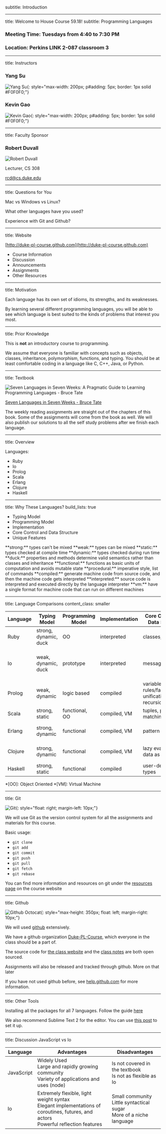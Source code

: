 subtitle: Introduction

---

title: Welcome to House Course 59.18!
subtitle: Programming Languages

### Meeting Time: **Tuesdays** from **4:40** to **7:30 PM**

### Location: **Perkins LINK 2-087 classroom 3**

---

title: Instructors

### Yang Su

![Yang Su](https://sphotos-a.xx.fbcdn.net/hphotos-snc7/432248_10151119162660988_1733947672_n.jpg){: style="max-width: 200px; p#adding: 5px; border: 1px solid #F0F0F0;"}

### Kevin Gao

![Kevin Gao](http://i.imgur.com/epik0.png){: style="max-width: 200px; p#adding: 5px; border: 1px solid #F0F0F0;"}

---

title: Faculty Sponsor

### Robert Duvall
![Robert Duvall](http://www.cs.duke.edu/rcd/images/rcd.jpg)

Lecturer, CS 308

[rcd@cs.duke.edu]('mailto:rcd@cs.duke.edu')

---

title: Questions for You

Mac vs Windows vs Linux?

What other languages have you used?

Experience with Git and Github?

---

title: Website

[http://duke-pl-course.github.com](http://duke-pl-course.github.com)

* Course Information
* Discussion
* Announcements
* Assignments
* Other Resources

---

title: Motivation

Each language has its own set of idioms, its strengths, and its weaknesses.

By learning several different programming languages, you will be able to see which language is best suited to the kinds of problems that interest you most. 

---

title: Prior Knowledge

This is **not** an introductory course to programming.

We assume that everyone is familiar with concepts such as objects, classes, inheritance, polymorphism, functions, and typing. You should be at least comfortable coding in a language like C, C++, Java, or Python.

---

title: Textbook

![Seven Languages in Seven Weeks: A Pragmatic Guide to Learning Programming Languages - Bruce Tate](http://imagery.pragprog.com/products/195/btlang_xlargecover.jpg?1298589937)

[Seven Languages in Seven Weeks - Bruce Tate](http://pragprog.com/book/btlang/seven-languages-in-seven-weeks)

The weekly reading assignments are straight out of the chapters of this book. Some of the assignments will come from the book as well. We will also publish our solutions to all the self study problems after we finish each language. 

---

title: Overview

Languages:

* Ruby
* Io
* Prolog
* Scala
* Erlang
* Clojure
* Haskell

---

title: Why These Languages?
build_lists: true

* Typing Model
* Programming Model
* Implementation
* Core Control and Data Structure
* Unique Features

<aside class="note" markdown="1">
  <section>
    **strong:** types can't be mixed
    **weak:** types can be mixed
    **static:** types checked at compile time
    **dynamic:** types checked during run time
    **duck:** properties and methods determine valid semantics rather than classes and inheritance
    **functional:** functions as basic units of computation and avoids mutable state
    **procedural:** imperative style, list of commands
    **compiled:** generate machine code from source code, and then the machine code gets interpreted
    **interpreted:** source code is interpreted and executed directly by the language interpreter
    **vm:** have a single format for machine code that can run on different machines
  </section>
</aside>

---

title: Language Comparisons
content_class: smaller

Language | Typing Model          | Programming Model | Implementation | Core Control and Data Structure | Unique Features 
-------- | --------------------- | ----------------- | -------------- | ------------------------------- | ---------------
Ruby     | strong, dynamic, duck | OO                | interpreted    | classes, modules                | purely OO, rails, open classes, macros
Io       | weak, dynamic, duck   | prototype         | interpreted    | messages                        | custom syntax, message/object reflection, coroutines, futures
Prolog   | weak, dynamic         | logic based       | compiled       | variables, rules/facts/queries, unification, recursion | solving constraints
Scala    | strong, static        | functional, OO    | compiled, VM   | tuples, pattern matching        | actors, futures, JVM
Erlang   | strong, dynamic       | functional        | compiled, VM   | pattern matching                | "Let it crash", BEAM VM, hotswapping
Clojure  | strong, dynamic       | functional        | compiled, VM   | lazy evaluation, data as code   | macros, versioning, JVM
Haskell  | strong, static        | functional        | compiled       | user-defined types              | purely functional

*[OO]: Object Oriented
*[VM]: Virtual Machine

---

title: Git

![Git](http://git-scm.com/images/logo@2x.png){: style="float: right; margin-left: 10px;"}

We will use Git as the version control system for all the assignments and materials for this course.

Basic usage:

* `git clone`
* `git add`
* `git commit`
* `git push`
* `git pull`
* `git fetch`
* `git rebase`

You can find more information and resources on git under the [resources page](http://duke-pl-course.github.com/resources/#git) on the course website

---

title: Github

![Github Octocat](images/github-logo.png){: style="max-height: 350px; float: left; margin-right: 10px;"}

We will used [github](http://github.com) extensively. 

We have a github organization [Duke-PL-Course](https://github.com/organizations/Duke-PL-Course), which everyone in the class should be a part of.

The source code for [the class website](https://github.com/Duke-PL-Course/duke-pl-course.github.com) and the [class notes](https://github.com/Duke-PL-Course/course-materials) are both open sourced.

Assignments will also be released and tracked through github. More on that later

If you have not used github before, see [help.github.com](https://help.github.com/) for more information.

---

title: Other Tools

Installing all the packages for all 7 languages. Follow the guide [here](http://duke-pl-course.github.com/resources/)

We also recommend Sublime Text 2 for the editor. You can use [this post](http://duke-pl-course.github.com/blog/2013/01/15/setting-up-sublime-text-2/) to set it up.

---

title: Discussion JavaScript vs Io

Language | Advantages | Disadvantages
---------|------------|--------------
JavaScript | Widely Used<br>Large and rapidly growing community<br>Variety of applications and uses (node) | Is not covered in the textbook<br>Is not as flexible as Io
Io | Extremely flexible, light weight syntax<br>Elegant implementations of coroutines, futures, and actors<br>Powerful reflection features | Small community<br>Little syntactical sugar<br>More of a niche language